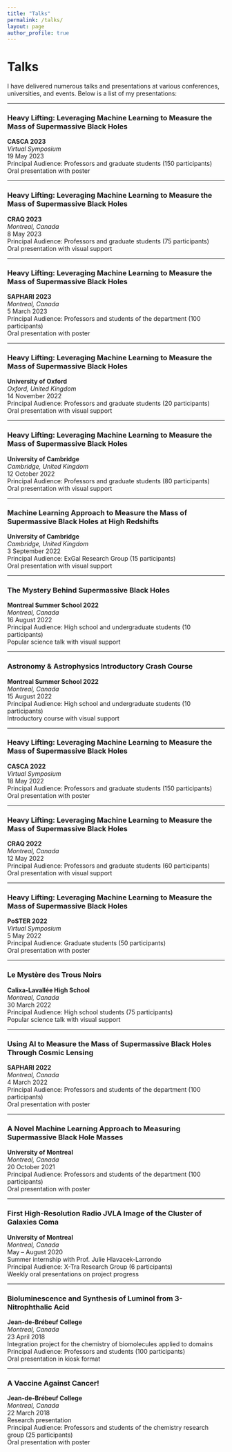 ```yaml
---
title: "Talks"
permalink: /talks/
layout: page
author_profile: true
---
```


# Talks

I have delivered numerous talks and presentations at various conferences, universities, and events. Below is a list of my presentations:

---

### Heavy Lifting: Leveraging Machine Learning to Measure the Mass of Supermassive Black Holes

**CASCA 2023**  
*Virtual Symposium*  
19 May 2023  
Principal Audience: Professors and graduate students (150 participants)  
Oral presentation with poster

---

### Heavy Lifting: Leveraging Machine Learning to Measure the Mass of Supermassive Black Holes

**CRAQ 2023**  
*Montreal, Canada*  
8 May 2023  
Principal Audience: Professors and graduate students (75 participants)  
Oral presentation with visual support

---

### Heavy Lifting: Leveraging Machine Learning to Measure the Mass of Supermassive Black Holes

**SAPHARI 2023**  
*Montreal, Canada*  
5 March 2023  
Principal Audience: Professors and students of the department (100 participants)  
Oral presentation with poster

---

### Heavy Lifting: Leveraging Machine Learning to Measure the Mass of Supermassive Black Holes

**University of Oxford**  
*Oxford, United Kingdom*  
14 November 2022  
Principal Audience: Professors and graduate students (20 participants)  
Oral presentation with visual support

---

### Heavy Lifting: Leveraging Machine Learning to Measure the Mass of Supermassive Black Holes

**University of Cambridge**  
*Cambridge, United Kingdom*  
12 October 2022  
Principal Audience: Professors and graduate students (80 participants)  
Oral presentation with visual support

---

### Machine Learning Approach to Measure the Mass of Supermassive Black Holes at High Redshifts

**University of Cambridge**  
*Cambridge, United Kingdom*  
3 September 2022  
Principal Audience: ExGal Research Group (15 participants)  
Oral presentation with visual support

---

### The Mystery Behind Supermassive Black Holes

**Montreal Summer School 2022**  
*Montreal, Canada*  
16 August 2022  
Principal Audience: High school and undergraduate students (10 participants)  
Popular science talk with visual support

---

### Astronomy & Astrophysics Introductory Crash Course

**Montreal Summer School 2022**  
*Montreal, Canada*  
15 August 2022  
Principal Audience: High school and undergraduate students (10 participants)  
Introductory course with visual support

---

### Heavy Lifting: Leveraging Machine Learning to Measure the Mass of Supermassive Black Holes

**CASCA 2022**  
*Virtual Symposium*  
18 May 2022  
Principal Audience: Professors and graduate students (150 participants)  
Oral presentation with poster

---

### Heavy Lifting: Leveraging Machine Learning to Measure the Mass of Supermassive Black Holes

**CRAQ 2022**  
*Montreal, Canada*  
12 May 2022  
Principal Audience: Professors and graduate students (60 participants)  
Oral presentation with visual support

---

### Heavy Lifting: Leveraging Machine Learning to Measure the Mass of Supermassive Black Holes

**PoSTER 2022**  
*Virtual Symposium*  
5 May 2022  
Principal Audience: Graduate students (50 participants)  
Oral presentation with poster

---

### Le Mystère des Trous Noirs

**Calixa-Lavallée High School**  
*Montreal, Canada*  
30 March 2022  
Principal Audience: High school students (75 participants)  
Popular science talk with visual support

---

### Using AI to Measure the Mass of Supermassive Black Holes Through Cosmic Lensing

**SAPHARI 2022**  
*Montreal, Canada*  
4 March 2022  
Principal Audience: Professors and students of the department (100 participants)  
Oral presentation with poster

---

### A Novel Machine Learning Approach to Measuring Supermassive Black Hole Masses

**University of Montreal**  
*Montreal, Canada*  
20 October 2021  
Principal Audience: Professors and students of the department (100 participants)  
Oral presentation with poster

---

### First High-Resolution Radio JVLA Image of the Cluster of Galaxies Coma

**University of Montreal**  
*Montreal, Canada*  
May – August 2020  
Summer internship with Prof. Julie Hlavacek-Larrondo  
Principal Audience: X-Tra Research Group (6 participants)  
Weekly oral presentations on project progress

---

### Bioluminescence and Synthesis of Luminol from 3-Nitrophthalic Acid

**Jean-de-Brébeuf College**  
*Montreal, Canada*  
23 April 2018  
Integration project for the chemistry of biomolecules applied to domains  
Principal Audience: Professors and students (100 participants)  
Oral presentation in kiosk format

---

### A Vaccine Against Cancer!

**Jean-de-Brébeuf College**  
*Montreal, Canada*  
22 March 2018  
Research presentation  
Principal Audience: Professors and students of the chemistry research group (25 participants)  
Oral presentation with poster
